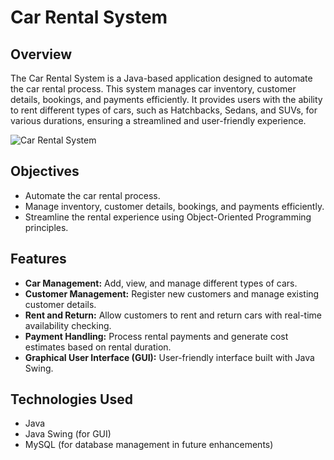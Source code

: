 # Car Rental System

## Overview
The Car Rental System is a Java-based application designed to automate the car rental process. This system manages car inventory, customer details, bookings, and payments efficiently. It provides users with the ability to rent different types of cars, such as Hatchbacks, Sedans, and SUVs, for various durations, ensuring a streamlined and user-friendly experience.

![Car Rental System](car-rental.png)  <!-- Replace with your actual image path -->

## Objectives
- Automate the car rental process.
- Manage inventory, customer details, bookings, and payments efficiently.
- Streamline the rental experience using Object-Oriented Programming principles.

## Features
- **Car Management:** Add, view, and manage different types of cars.
- **Customer Management:** Register new customers and manage existing customer details.
- **Rent and Return:** Allow customers to rent and return cars with real-time availability checking.
- **Payment Handling:** Process rental payments and generate cost estimates based on rental duration.
- **Graphical User Interface (GUI):** User-friendly interface built with Java Swing.

## Technologies Used
- Java
- Java Swing (for GUI)
- MySQL (for database management in future enhancements)
